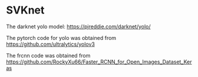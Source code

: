 # SVKnet

The darknet yolo model: https://pjreddie.com/darknet/yolo/  

The pytorch code for yolo was obtained from https://github.com/ultralytics/yolov3

The frcnn code was obtained from https://github.com/RockyXu66/Faster_RCNN_for_Open_Images_Dataset_Keras
